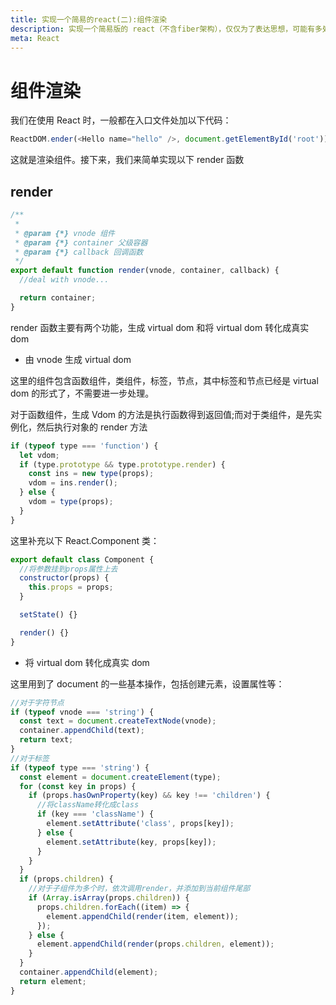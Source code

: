 ```yaml
---
title: 实现一个简易的react(二):组件渲染
description: 实现一个简易版的 react（不含fiber架构），仅仅为了表达思想，可能有多处不严谨。
meta: React
---
```


# 组件渲染

我们在使用 React 时，一般都在入口文件处加以下代码：

```js
ReactDOM.ender(<Hello name="hello" />, document.getElementById('root'));
```

这就是渲染组件。接下来，我们来简单实现以下 render 函数

## render

```js
/**
 *
 * @param {*} vnode 组件
 * @param {*} container 父级容器
 * @param {*} callback 回调函数
 */
export default function render(vnode, container, callback) {
  //deal with vnode...

  return container;
}
```

render 函数主要有两个功能，生成 virtual dom 和将 virtual dom 转化成真实 dom

- 由 vnode 生成 virtual dom

这里的组件包含函数组件，类组件，标签，节点，其中标签和节点已经是 virtual dom 的形式了，不需要进一步处理。

对于函数组件，生成 Vdom 的方法是执行函数得到返回值;而对于类组件，是先实例化，然后执行对象的 render 方法

```js
if (typeof type === 'function') {
  let vdom;
  if (type.prototype && type.prototype.render) {
    const ins = new type(props);
    vdom = ins.render();
  } else {
    vdom = type(props);
  }
}
```

这里补充以下 React.Component 类：

```js
export default class Component {
  //将参数挂到props属性上去
  constructor(props) {
    this.props = props;
  }

  setState() {}

  render() {}
}
```

- 将 virtual dom 转化成真实 dom

这里用到了 document 的一些基本操作，包括创建元素，设置属性等：

```js
//对于字符节点
if (typeof vnode === 'string') {
  const text = document.createTextNode(vnode);
  container.appendChild(text);
  return text;
}
//对于标签
if (typeof type === 'string') {
  const element = document.createElement(type);
  for (const key in props) {
    if (props.hasOwnProperty(key) && key !== 'children') {
      //将className转化成class
      if (key === 'className') {
        element.setAttribute('class', props[key]);
      } else {
        element.setAttribute(key, props[key]);
      }
    }
  }
  if (props.children) {
    //对于子组件为多个时，依次调用render，并添加到当前组件尾部
    if (Array.isArray(props.children)) {
      props.children.forEach((item) => {
        element.appendChild(render(item, element));
      });
    } else {
      element.appendChild(render(props.children, element));
    }
  }
  container.appendChild(element);
  return element;
}
```

